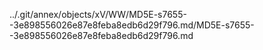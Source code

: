 ../.git/annex/objects/xV/WW/MD5E-s7655--3e898556026e87e8feba8edb6d29f796.md/MD5E-s7655--3e898556026e87e8feba8edb6d29f796.md